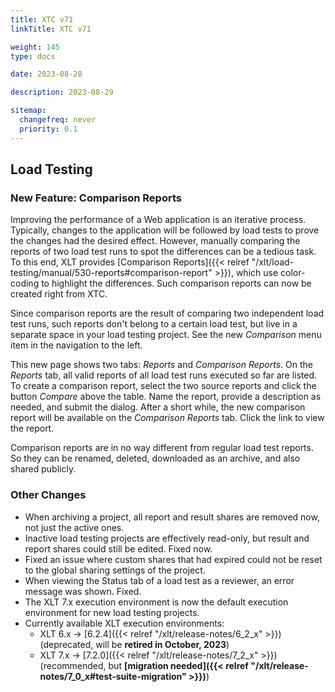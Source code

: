 ```yaml
---
title: XTC v71
linkTitle: XTC v71

weight: 145
type: docs

date: 2023-08-28

description: 2023-08-29

sitemap:
  changefreq: never
  priority: 0.1
---
```


## Load Testing

### New Feature: Comparison Reports

Improving the performance of a Web application is an iterative process. Typically, changes to the application will be followed by load tests to prove the changes had the desired effect. However, manually comparing the reports of two load test runs to spot the differences can be a tedious task. To this end, XLT provides [Comparison Reports]({{< relref "/xlt/load-testing/manual/530-reports#comparison-report" >}}), which use color-coding to highlight the differences. Such comparison reports can now be created right from XTC.

Since comparison reports are the result of comparing two independent load test runs, such reports don't belong to a certain load test, but live in a separate space in your load testing project. See the new *Comparison* menu item in the navigation to the left.

This new page shows two tabs: *Reports* and *Comparison Reports*. On the *Reports* tab, all valid reports of all load test runs executed so far are listed. To create a comparison report, select the two source reports and click the button *Compare* above the table. Name the report, provide a description as needed, and submit the dialog. After a short while, the new comparison report will be available on the *Comparison Reports* tab. Click the link to view the report.

Comparison reports are in no way different from regular load test reports. So they can be renamed, deleted, downloaded as an archive, and also shared publicly.


### Other Changes

* When archiving a project, all report and result shares are removed now, not just the active ones.
* Inactive load testing projects are effectively read-only, but result and report shares could still be edited. Fixed now.
* Fixed an issue where custom shares that had expired could not be reset to the global sharing settings of the project.
* When viewing the Status tab of a load test as a reviewer, an error message was shown. Fixed.
* The XLT 7.x execution environment is now the default execution environment for new load testing projects.
* Currently available XLT execution environments:
    * XLT 6.x → [6.2.4]({{< relref "/xlt/release-notes/6_2_x" >}}) (deprecated, will be **retired in October, 2023**)
    * XLT 7.x → [7.2.0]({{< relref "/xlt/release-notes/7_2_x" >}}) (recommended, but **[migration needed]({{< relref "/xlt/release-notes/7_0_x#test-suite-migration" >}})**)

